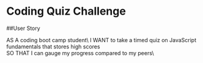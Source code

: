 # Coding Quiz Challenge

##User Story

AS A coding boot camp student\\
I WANT to take a timed quiz on JavaScript fundamentals that stores high scores\
SO THAT I can gauge my progress compared to my peers\
